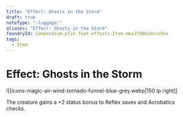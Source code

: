 ```yaml
---
title: "Effect: Ghosts in the Storm"
draft: true
noteType: ":luggage:"
aliases: "Effect: Ghosts in the Storm"
foundryId: Compendium.pf2e.feat-effects.Item.mmaJYXBUxVncsOsx
tags:
  - Item
---
```


# Effect: Ghosts in the Storm
![[icons-magic-air-wind-tornado-funnel-blue-grey.webp|150 lp right]]

The creature gains a +2 status bonus to Reflex saves and Acrobatics checks.
